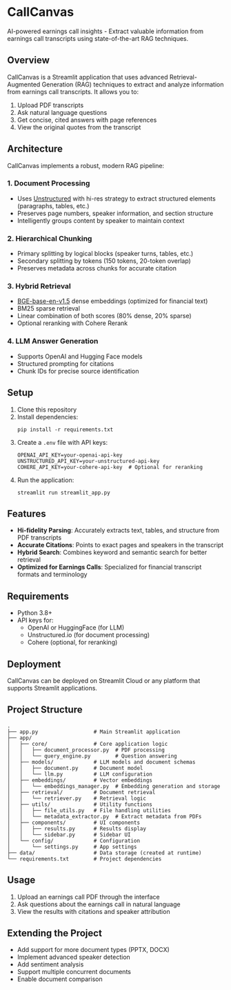 # CallCanvas

AI-powered earnings call insights - Extract valuable information from earnings call transcripts using state-of-the-art RAG techniques.

## Overview

CallCanvas is a Streamlit application that uses advanced Retrieval-Augmented Generation (RAG) techniques to extract and analyze information from earnings call transcripts. It allows you to:

1. Upload PDF transcripts
2. Ask natural language questions
3. Get concise, cited answers with page references
4. View the original quotes from the transcript

## Architecture

CallCanvas implements a robust, modern RAG pipeline:

### 1. Document Processing
- Uses [Unstructured](https://unstructured.io) with hi-res strategy to extract structured elements (paragraphs, tables, etc.)
- Preserves page numbers, speaker information, and section structure
- Intelligently groups content by speaker to maintain context

### 2. Hierarchical Chunking
- Primary splitting by logical blocks (speaker turns, tables, etc.)
- Secondary splitting by tokens (150 tokens, 20-token overlap)
- Preserves metadata across chunks for accurate citation

### 3. Hybrid Retrieval
- [BGE-base-en-v1.5](https://huggingface.co/BAAI/bge-base-en-v1.5) dense embeddings (optimized for financial text)
- BM25 sparse retrieval
- Linear combination of both scores (80% dense, 20% sparse)
- Optional reranking with Cohere Rerank

### 4. LLM Answer Generation
- Supports OpenAI and Hugging Face models
- Structured prompting for citations
- Chunk IDs for precise source identification

## Setup

1. Clone this repository
2. Install dependencies:
   ```
   pip install -r requirements.txt
   ```
3. Create a `.env` file with API keys:
   ```
   OPENAI_API_KEY=your-openai-api-key
   UNSTRUCTURED_API_KEY=your-unstructured-api-key
   COHERE_API_KEY=your-cohere-api-key  # Optional for reranking
   ```
4. Run the application:
   ```
   streamlit run streamlit_app.py
   ```

## Features

- **Hi-fidelity Parsing**: Accurately extracts text, tables, and structure from PDF transcripts
- **Accurate Citations**: Points to exact pages and speakers in the transcript
- **Hybrid Search**: Combines keyword and semantic search for better retrieval
- **Optimized for Earnings Calls**: Specialized for financial transcript formats and terminology

## Requirements

- Python 3.8+
- API keys for:
  - OpenAI or HuggingFace (for LLM)
  - Unstructured.io (for document processing)
  - Cohere (optional, for reranking)

## Deployment

CallCanvas can be deployed on Streamlit Cloud or any platform that supports Streamlit applications.

## Project Structure

```
.
├── app.py                  # Main Streamlit application
├── app/
│   ├── core/               # Core application logic
│   │   ├── document_processor.py  # PDF processing
│   │   └── query_engine.py        # Question answering
│   ├── models/             # LLM models and document schemas
│   │   ├── document.py     # Document model
│   │   └── llm.py          # LLM configuration
│   ├── embeddings/         # Vector embeddings
│   │   └── embeddings_manager.py  # Embedding generation and storage
│   ├── retrieval/          # Document retrieval
│   │   └── retriever.py    # Retrieval logic
│   ├── utils/              # Utility functions
│   │   ├── file_utils.py   # File handling utilities
│   │   └── metadata_extractor.py  # Extract metadata from PDFs
│   ├── components/         # UI components
│   │   ├── results.py      # Results display
│   │   └── sidebar.py      # Sidebar UI
│   └── config/             # Configuration
│       └── settings.py     # App settings
├── data/                   # Data storage (created at runtime)
└── requirements.txt        # Project dependencies
```

## Usage

1. Upload an earnings call PDF through the interface
2. Ask questions about the earnings call in natural language
3. View the results with citations and speaker attribution

## Extending the Project

- Add support for more document types (PPTX, DOCX)
- Implement advanced speaker detection
- Add sentiment analysis
- Support multiple concurrent documents
- Enable document comparison